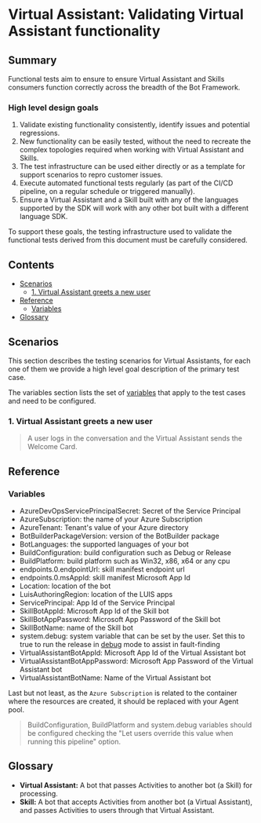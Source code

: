 # Virtual Assistant: Validating Virtual Assistant functionality

## Summary

Functional tests aim to ensure to ensure Virtual Assistant and Skills consumers function correctly across the breadth of the Bot Framework.

### High level design goals

1. Validate existing functionality consistently, identify issues and potential regressions.
2. New functionality can be easily tested, without the need to recreate the complex topologies required when working with Virtual Assistant and Skills.
3. The test infrastructure can be used either directly or as a template for support scenarios to repro customer issues.
4. Execute automated functional tests regularly (as part of the CI/CD pipeline, on a regular schedule or triggered manually).
5. Ensure a Virtual Assistant and a Skill built with any of the languages supported by the SDK will work with any other bot built with a different language SDK.

To support these goals, the testing infrastructure used to validate the functional tests derived from this document must be carefully considered.

## Contents

- [Scenarios](#scenarios)
    - [1. Virtual Assistant greets a new user](#1-virtual-assistant-greets-a-new-user)
- [Reference](#reference)
    - [Variables](#variables)
- [Glossary](#glossary)

## Scenarios

This section describes the testing scenarios for Virtual Assistants, for each one of them we provide a high level goal description of the primary test case.

The variables section lists the set of [variables](#variables) that apply to the test cases and need to be configured.

### 1. Virtual Assistant greets a new user

> A user logs in the conversation and the Virtual Assistant sends the Welcome Card.

## Reference

### Variables
- AzureDevOpsServicePrincipalSecret: Secret of the Service Principal
- AzureSubscription: the name of your Azure Subscription
- AzureTenant: Tenant's value of your Azure directory
- BotBuilderPackageVersion: version of the BotBuilder package
- BotLanguages: the supported languages of your bot
- BuildConfiguration: build configuration such as Debug or Release
- BuildPlatform: build platform such as Win32, x86, x64 or any cpu
- endpoints.0.endpointUrl: skill manifest endpoint url
- endpoints.0.msAppId: skill manifest Microsoft App Id
- Location: location of the bot
- LuisAuthoringRegion: location of the LUIS apps
- ServicePrincipal: App Id of the Service Principal
- SkillBotAppId: Microsoft App Id of the Skill bot
- SkillBotAppPassword: Microsoft App Password of the Skill bot
- SkillBotName: name of the Skill bot
- system.debug: system variable that can be set by the user. Set this to true to run the release in [debug](https://docs.microsoft.com/en-us/azure/devops/pipelines/release/variables?view=azure-devops&tabs=batch#debug-mode) mode to assist in fault-finding
- VirtualAssistantBotAppId: Microsoft App Id of the Virtual Assistant bot
- VirtualAssistantBotAppPassword: Microsoft App Password of the Virtual Assistant bot
- VirtualAssistantBotName: Name of the Virtual Assistant bot

Last but not least, as the `Azure Subscription` is related to the container where the resources are created, it should be replaced with your Agent pool.

> BuildConfiguration, BuildPlatform and system.debug variables should be configured checking the "Let users override this value when running this pipeline" option.

## Glossary
- **Virtual Assistant:** A bot that passes Activities to another bot (a Skill) for processing.
- **Skill:** A bot that accepts Activities from another bot (a Virtual Assistant), and passes Activities to users through that Virtual Assistant.